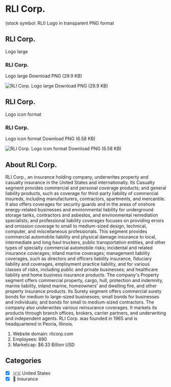 # RLI Corp.
 (stock symbol: RLI) Logo in transparent PNG format

## RLI Corp.
 Logo large

### RLI Corp.
 Logo large Download PNG (29.9 KB)

![RLI Corp.
 Logo large Download PNG (29.9 KB)](/img/orig/RLI_BIG-1a86aa24.png)

## RLI Corp.
 Logo icon format

### RLI Corp.
 Logo icon format Download PNG (6.58 KB)

![RLI Corp.
 Logo icon format Download PNG (6.58 KB)](/img/orig/RLI-5ef8aec9.png)

## About RLI Corp.


RLI Corp., an insurance holding company, underwrites property and casualty insurance in the United States and internationally. Its Casualty segment provides commercial and personal coverage products; and general liability products, such as coverage for third-party liability of commercial insureds, including manufacturers, contractors, apartments, and mercantile. It also offers coverages for security guards and in the areas of onshore energy-related businesses and environmental liability for underground storage tanks, contractors and asbestos, and environmental remediation specialists; and professional liability coverages focuses on providing errors and omission coverage to small to medium-sized design, technical, computer, and miscellaneous professionals. This segment provides commercial automobile liability and physical damage insurance to local, intermediate and long haul truckers, public transportation entities, and other types of specialty commercial automobile risks; incidental and related insurance coverages; inland marine coverages; management liability coverages, such as directors and officers liability insurance, fiduciary liability and coverages, employment practice liability, and for various classes of risks, including public and private businesses; and healthcare liability and home business insurance products. The company's Property segment offers commercial property, cargo, hull, protection and indemnity, marine liability, inland marine, homeowners' and dwelling fire, and other property insurance products. Its Surety segment offers commercial surety bonds for medium to large-sized businesses; small bonds for businesses and individuals; and bonds for small to medium-sized contractors. The company also underwrites various reinsurance coverages. It markets its products through branch offices, brokers, carrier partners, and underwriting and independent agents. RLI Corp. was founded in 1965 and is headquartered in Peoria, Illinois.

1. Website domain: rlicorp.com
2. Employees: 890
3. Marketcap: $6.33 Billion USD


## Categories
- [x] 🇺🇸 United States
- [x] 🏦 Insurance
